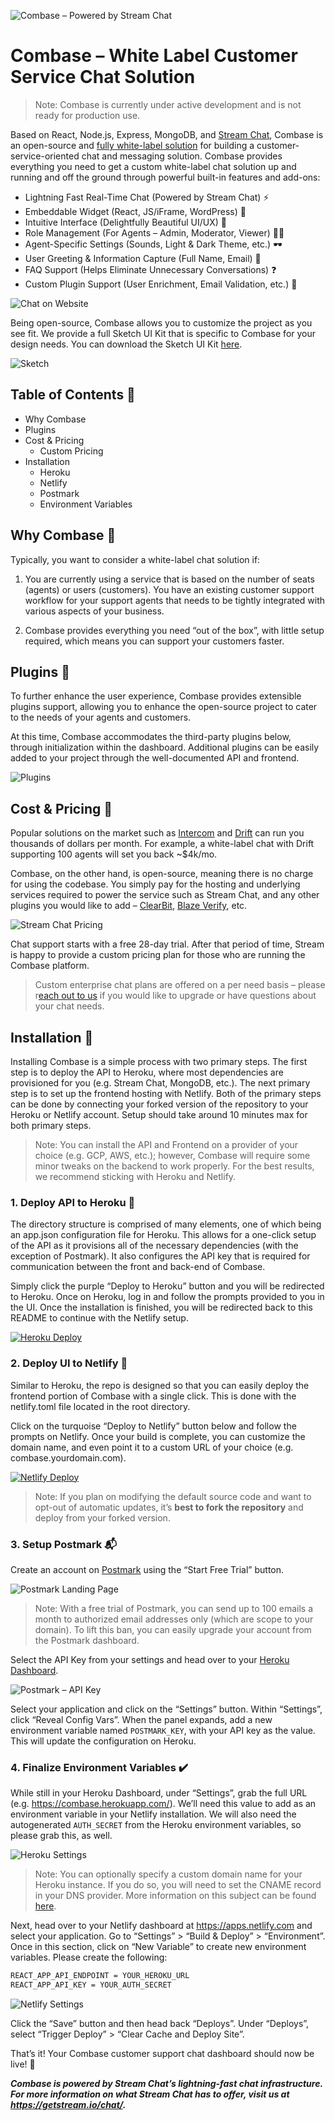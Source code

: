 ![Combase – Powered by Stream Chat](https://i.imgur.com/xNdqtxF.png)

# Combase – White Label Customer Service Chat Solution

> Note: Combase is currently under active development and is not ready for production use. 

Based on React, Node.js, Express, MongoDB, and [Stream Chat](https://getstream.io/chat/), Combase is an open-source and [fully white-label solution](https://getstream.io/blog/white-label-chat-solutions/) for building a customer-service-oriented chat and messaging solution. Combase provides everything you need to get a custom white-label chat solution up and running and off the ground through powerful built-in features and add-ons:

- Lightning Fast Real-Time Chat (Powered by Stream Chat) ⚡
- Embeddable Widget (React, JS/iFrame, WordPress) 🍦
- Intuitive Interface (Delightfully Beautiful UI/UX) 🌷
- Role Management (For Agents – Admin, Moderator, Viewer) 👮‍♀️
- Agent-Specific Settings (Sounds, Light & Dark Theme, etc.) 🕶️
- User Greeting & Information Capture (Full Name, Email) 🙌
- FAQ Support (Helps Eliminate Unnecessary Conversations) ❓
- Custom Plugin Support (User Enrichment, Email Validation, etc.) 🔌

![Chat on Website](https://i.imgur.com/AF3p5zo.png)

Being open-source, Combase allows you to customize the project as you see fit. We provide a full Sketch UI Kit that is specific to Combase for your design needs. You can download the Sketch UI Kit [here](https://github.com/GetStream/combase/releases).

![Sketch](https://i.imgur.com/1TJxsl4.png)

## Table of Contents 📖
- Why Combase
- Plugins
- Cost & Pricing
  - Custom Pricing
- Installation
  - Heroku
  - Netlify
  - Postmark
  - Environment Variables

## Why Combase 🤔

Typically, you want to consider a white-label chat solution if:

1. You are currently using a service that is based on the number of seats (agents) or users (customers).
You have an existing customer support workflow for your support agents that needs to be tightly integrated with various aspects of your business.

2. Combase provides everything you need “out of the box”, with little setup required, which means you can support your customers faster.

## Plugins 🔌

To further enhance the user experience, Combase provides extensible plugins support, allowing you to enhance the open-source project to cater to the needs of your agents and customers.

At this time, Combase accommodates the third-party plugins below, through initialization within the dashboard. Additional plugins can be easily added to your project through the well-documented API and frontend.

![Plugins](https://i.imgur.com/Yp3Q0O9.png)

## Cost & Pricing 💸

Popular solutions on the market such as [Intercom](https://www.intercom.com/) and [Drift](https://drift.com) can run you thousands of dollars per month. For example, a white-label chat with Drift supporting 100 agents will set you back ~$4k/mo.

Combase, on the other hand, is open-source, meaning there is no charge for using the codebase. You simply pay for the hosting and underlying services required to power the service such as Stream Chat, and any other plugins you would like to add – [ClearBit](https://clearbit.com), [Blaze Verify](https://blazeverify.com), etc.

![Stream Chat Pricing](https://i.imgur.com/IIIun7P.png)

Chat support starts with a free 28-day trial. After that period of time, Stream is happy to provide a custom pricing plan for those who are running the Combase platform.

> Custom enterprise chat plans are offered on a per need basis – please r[each out to us](https://getstream.io/pricing/chat/) if you would like to upgrade or have questions about your chat needs.

## Installation 💾

Installing Combase is a simple process with two primary steps. The first step is to deploy the API to Heroku, where most dependencies are provisioned for you (e.g. Stream Chat, MongoDB, etc.). The next primary step is to set up the frontend hosting with Netlify. Both of the primary steps can be done by connecting your forked version of the repository to your Heroku or Netlify account. Setup should take around 10 minutes max for both primary steps.

> Note: You can install the API and Frontend on a provider of your choice (e.g. GCP, AWS, etc.); however, Combase will require some minor tweaks on the backend to work properly. For the best results, we recommend sticking with Heroku and Netlify.

### 1. Deploy API to Heroku 🚀

The directory structure is comprised of many elements, one of which being an app.json configuration file for Heroku. This allows for a one-click setup of the API as it provisions all of the necessary dependencies (with the exception of Postmark). It also configures the API key that is required for communication between the front and back-end of Combase.

Simply click the purple “Deploy to Heroku” button and you will be redirected to Heroku. Once on Heroku, log in and follow the prompts provided to you in the UI. Once the installation is finished, you will be redirected back to this README to continue with the Netlify setup.

[![Heroku Deploy](https://www.herokucdn.com/deploy/button.svg)](https://heroku.com/deploy?template=https://github.com/GetStream/combase)

### 2. Deploy UI to Netlify 💅

Similar to Heroku, the repo is designed so that you can easily deploy the frontend portion of Combase with a single click. This is done with the netlify.toml file located in the root directory.

Click on the turquoise “Deploy to Netlify” button below and follow the prompts on Netlify. Once your build is complete, you can customize the domain name, and even point it to a custom URL of your choice (e.g. combase.yourdomain.com).

[![Netlify Deploy](https://www.netlify.com/img/deploy/button.svg)](https://app.netlify.com/start/deploy?repository=https://github.com/GetStream/combase)

> Note: If you plan on modifying the default source code and want to opt-out of automatic updates, it’s **best to fork the repository** and deploy from your forked version.

### 3. Setup Postmark 📬

Create an account on [Postmark](https://postmarkapp.com) using the “Start Free Trial” button.

![Postmark Landing Page](https://i.imgur.com/YoLLBJG.png)

> Note: With a free trial of Postmark, you can send up to 100 emails a month to authorized email addresses only (which are scope to your domain). To lift this ban, you can easily upgrade your account from the Postmark dashboard.

Select the API Key from your settings and head over to your [Heroku Dashboard](https://dashboard.heroku.com).

![Postmark – API Key](https://i.imgur.com/QpT8wSQ.png)

Select your application and click on the “Settings” button. Within “Settings”, click “Reveal Config Vars”. When the panel expands, add a new environment variable named `POSTMARK_KEY`, with your API key as the value. This will update the configuration on Heroku.

### 4. Finalize Environment Variables ✔️
While still in your Heroku Dashboard, under “Settings”, grab the full URL (e.g. https://combase.herokuapp.com/). We’ll need this value to add as an environment variable in your Netlify installation. We will also need the autogenerated `AUTH_SECRET` from the Heroku environment variables, so please grab this, as well.

![Heroku Settings](https://i.imgur.com/Milj7gI.png)

> Note: You can optionally specify a custom domain name for your Heroku instance. If you do so, you will need to set the CNAME record in your DNS provider. More information on this subject can be found [here](https://devcenter.heroku.com/articles/custom-domains).

Next, head over to your Netlify dashboard at https://apps.netlify.com and select your application. Go to “Settings” > “Build & Deploy” > “Environment”. Once in this section, click on “New Variable” to create new environment variables. Please create the following:

```bash
REACT_APP_API_ENDPOINT = YOUR_HEROKU_URL
REACT_APP_API_KEY = YOUR_AUTH_SECRET
```

![Netlify Settings](https://i.imgur.com/QgdOUYP.png)

Click the “Save” button and then head back “Deploys”. Under “Deploys”, select “Trigger Deploy” > “Clear Cache and Deploy Site”.

That’s it! Your Combase customer support chat dashboard should now be live! 🧁

_**Combase is powered by Stream Chat’s lightning-fast chat infrastructure. For more information on what Stream Chat has to offer, visit us at https://getstream.io/chat/.**_






